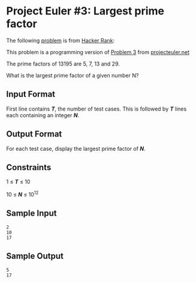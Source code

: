 Project Euler #3: Largest prime factor
======================================

The following [problem][HRP] is from [Hacker Rank][HR]:

This problem is a programming version of [Problem 3][PEP] from [projecteuler.net][PE]

The prime factors of 13195 are 5, 7, 13 and 29.

What is the largest prime factor of a given number N?

Input Format
------------
First line contains ***T***, the number of test cases. This is followed by ***T*** lines each containing an integer ***N***.

Output Format
-------------
For each test case, display the largest prime factor of ***N***.

Constraints
-----------
1 ≤ ***T*** ≤ 10

10 ≤ ***N*** ≤ 10<sup>12</sup>

Sample Input
------------
	2
	10
	17

Sample Output
-------------
	5
	17

[PEP]:https://projecteuler.net/problem=3
[PE]:https://projecteuler.net/
[HR]:https://www.hackerrank.com/
[HRP]:https://www.hackerrank.com/contests/projecteuler/challenges/euler003